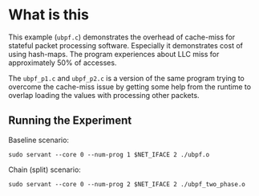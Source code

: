 # What is this

This example (`ubpf.c`) demonstrates the overhead of cache-miss for stateful packet processing software.
Especially it demonstrates cost of using hash-maps. The program experiences
about LLC miss for approximately 50% of accesses.

The `ubpf_p1.c` and `ubpf_p2.c` is a version of the same program trying to
overcome the cache-miss issue by getting some help from the runtime to overlap
loading the values with processing other packets.

## Running the Experiment

Baseline scenario:

```
sudo servant --core 0 --num-prog 1 $NET_IFACE 2 ./ubpf.o
```

Chain (split) scenario:

```
sudo servant --core 0 --num-prog 2 $NET_IFACE 2 ./ubpf_two_phase.o
```
